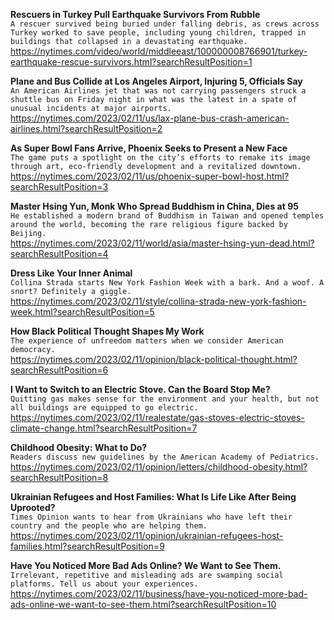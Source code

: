 **Rescuers in Turkey Pull Earthquake Survivors From Rubble**\
`A rescuer survived being buried under falling debris, as crews across Turkey worked to save people, including young children, trapped in buildings that collapsed in a devastating earthquake.`\
https://nytimes.com/video/world/middleeast/100000008766901/turkey-earthquake-rescue-survivors.html?searchResultPosition=1

**Plane and Bus Collide at Los Angeles Airport, Injuring 5, Officials Say**\
`An American Airlines jet that was not carrying passengers struck a shuttle bus on Friday night in what was the latest in a spate of unusual incidents at major airports.`\
https://nytimes.com/2023/02/11/us/lax-plane-bus-crash-american-airlines.html?searchResultPosition=2

**As Super Bowl Fans Arrive, Phoenix Seeks to Present a New Face**\
`The game puts a spotlight on the city’s efforts to remake its image through art, eco-friendly development and a revitalized downtown.`\
https://nytimes.com/2023/02/11/us/phoenix-super-bowl-host.html?searchResultPosition=3

**Master Hsing Yun, Monk Who Spread Buddhism in China, Dies at 95**\
`He established a modern brand of Buddhism in Taiwan and opened temples around the world, becoming the rare religious figure backed by Beijing.`\
https://nytimes.com/2023/02/11/world/asia/master-hsing-yun-dead.html?searchResultPosition=4

**Dress Like Your Inner Animal**\
`Collina Strada starts New York Fashion Week with a bark. And a woof. A snort? Definitely a giggle.`\
https://nytimes.com/2023/02/11/style/collina-strada-new-york-fashion-week.html?searchResultPosition=5

**How Black Political Thought Shapes My Work**\
`The experience of unfreedom matters when we consider American democracy.`\
https://nytimes.com/2023/02/11/opinion/black-political-thought.html?searchResultPosition=6

**I Want to Switch to an Electric Stove. Can the Board Stop Me?**\
`Quitting gas makes sense for the environment and your health, but not all buildings are equipped to go electric.`\
https://nytimes.com/2023/02/11/realestate/gas-stoves-electric-stoves-climate-change.html?searchResultPosition=7

**Childhood Obesity: What to Do?**\
`Readers discuss new guidelines by the American Academy of Pediatrics.`\
https://nytimes.com/2023/02/11/opinion/letters/childhood-obesity.html?searchResultPosition=8

**Ukrainian Refugees and Host Families: What Is Life Like After Being Uprooted?**\
`Times Opinion wants to hear from Ukrainians who have left their country and the people who are helping them.`\
https://nytimes.com/2023/02/11/opinion/ukrainian-refugees-host-families.html?searchResultPosition=9

**Have You Noticed More Bad Ads Online? We Want to See Them.**\
`Irrelevant, repetitive and misleading ads are swamping social platforms. Tell us about your experiences.`\
https://nytimes.com/2023/02/11/business/have-you-noticed-more-bad-ads-online-we-want-to-see-them.html?searchResultPosition=10

